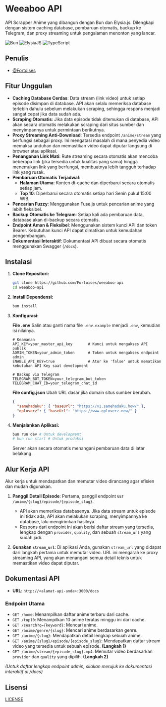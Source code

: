 # Weeaboo API

API Scrapper Anime yang dibangun dengan Bun dan Elysia.js. Dilengkapi dengan sistem caching database, pembaruan otomatis, backup ke Telegram, dan proxy streaming untuk pengalaman menonton yang lancar.

![Bun](https://img.shields.io/badge/Bun-%23000000.svg?style=for-the-badge&logo=bun)
![ElysiaJS](https://img.shields.io/badge/ElysiaJS-red?style=for-the-badge&logo=elysia)
![TypeScript](https://img.shields.io/badge/TypeScript-blue?style=for-the-badge&logo=typescript)

## Penulis

- [@Fortoises](https://www.github.com/Fortoises)

## Fitur Unggulan

- **Caching Database Cerdas**: Data stream (link video) untuk setiap episode disimpan di database. API akan selalu memeriksa database terlebih dahulu sebelum melakukan scraping, sehingga respons menjadi sangat cepat jika data sudah ada.
- **Scraping Otomatis**: Jika data episode tidak ditemukan di database, API akan secara otomatis melakukan scraping dari situs sumber dan menyimpannya untuk permintaan berikutnya.
- **Proxy Streaming Anti-Download**: Tersedia endpoint `/anime/stream` yang berfungsi sebagai proxy. Ini mengatasi masalah di mana penyedia video memaksa unduhan dan memastikan video dapat diputar langsung di browser atau aplikasi.
- **Penanganan Link Mati**: Rute streaming secara otomatis akan mencoba beberapa link (jika tersedia untuk kualitas yang sama) hingga menemukan link yang berfungsi, membuatnya lebih tangguh terhadap link yang rusak.
- **Pembaruan Otomatis Terjadwal**:
    - **Halaman Utama**: Konten di-cache dan diperbarui secara otomatis setiap jam.
    - **Top 10**: Diperbarui secara otomatis setiap hari Senin pukul 15:00 WIB.
- **Pencarian Fuzzy**: Menggunakan Fuse.js untuk pencarian anime yang lebih fleksibel.
- **Backup Otomatis ke Telegram**: Setiap kali ada pembaruan data, database akan di-backup secara otomatis.
- **Endpoint Aman & Fleksibel**: Menggunakan sistem kunci API dan token Bearer. Kebutuhan kunci API dapat dimatikan untuk kemudahan pengembangan.
- **Dokumentasi Interaktif**: Dokumentasi API dibuat secara otomatis menggunakan Swagger (`/docs`).

## Instalasi

1.  **Clone Repositori:**
    ```bash
    git clone https://github.com/Fortoises/weeaboo-api
    cd weeaboo-api
    ```

2.  **Install Dependensi:**
    ```bash
    bun install
    ```

3.  **Konfigurasi:**

    **File .env**
    Salin atau ganti nama file `.env.example` menjadi `.env`, kemudian isi nilainya.
    ```dotenv
    # Keamanan
    API_KEY=your_master_api_key       # Kunci untuk mengakses API publik
    ADMIN_TOKEN=your_admin_token      # Token untuk mengakses endpoint admin
    ENABLE_API_KEY=true               # Atur ke 'false' untuk mematikan kebutuhan API Key saat development

    # Backup via Telegram
    TELEGRAM_BOT_TOKEN=your_telegram_bot_token
    TELEGRAM_CHAT_ID=your_telegram_chat_id
    ```

    **File config.json**
    Ubah URL dasar jika domain situs sumber berubah.
    ```json
    {
      "samehadaku": { "baseUrl": "https://v1.samehadaku.how/" },
      "oploverz": { "baseUrl": "https://www.oploverz.now/" }
    }
    ```

4.  **Menjalankan Aplikasi:**
    ```bash
    bun run dev # Untuk development
    # bun run start # Untuk produksi
    ```
    
    Server akan secara otomatis menangani pembaruan data di latar belakang.

## Alur Kerja API

Alur kerja untuk mendapatkan dan memutar video dirancang agar efisien dan mudah digunakan.

1.  **Panggil Detail Episode**: Pertama, panggil endpoint `GET /anime/{slug}/episode/{episode_slug}`.
    - API akan memeriksa databasenya. Jika data stream untuk episode ini tidak ada, API akan melakukan scraping, menyimpannya ke database, lalu mengirimkan hasilnya.
    - Respons dari endpoint ini akan berisi daftar stream yang tersedia, lengkap dengan `provider`, `quality`, dan sebuah `stream_url` yang sudah jadi.

2.  **Gunakan `stream_url`**: Di aplikasi Anda, gunakan `stream_url` yang didapat dari langkah pertama untuk memutar video. URL ini mengarah ke proxy streaming API, yang akan menangani semua detail teknis untuk memastikan video dapat diputar.

## Dokumentasi API

-   **URL**: `http://<alamat-api-anda>:3000/docs`

### Endpoint Utama

-   `GET /home`: Menampilkan daftar anime terbaru dari cache.
-   `GET /top10`: Menampilkan 10 anime teratas minggu ini dari cache.
-   `GET /search?q={keyword}`: Mencari anime.
-   `GET /anime/genre/{slug}`: Mencari anime berdasarkan genre.
-   `GET /anime/{slug}`: Mendapatkan detail lengkap sebuah anime.
-   `GET /anime/{slug}/episode/{episode_slug}`: Mendapatkan daftar stream video yang tersedia untuk sebuah episode. **(Langkah 1)**
-   `GET /anime/stream/{episode_slug}.mp4`: Memutar video berdasarkan `provider` dan `quality` yang dipilih. **(Langkah 2)**

*(Untuk daftar lengkap endpoint admin, silakan merujuk ke dokumentasi interaktif di /docs)*

## Lisensi

[LICENSE](https://github.com/Fortoises/weeaboo-api/blob/main/LICENSE)
